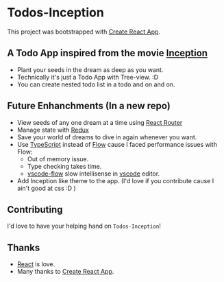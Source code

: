 # Todos-Inception

This project was bootstrapped with [Create React App](https://github.com/facebookincubator/create-react-app).

## A Todo App inspired from the movie [Inception](http://www.imdb.com/title/tt1375666/)

  * Plant your seeds in the dream as deep as you want.
  * Technically it's just a Todo App with Tree-view. :D 
  * You can create nested todo list in a todo and on and on.

## Future Enhanchments (In a new repo)

  * View seeds of any one dream at a time using [React Router](https://github.com/ReactTraining/react-router)
  * Manage state with [Redux](https://github.com/reactjs/redux)
  * Save your world of dreams to dive in again whenever you want.
  * Use [TypeScript](https://github.com/Microsoft/TypeScript) instead of [Flow](https://github.com/facebook/flow) cause I faced performance issues with Flow:
    * Out of memory issue.
    * Type checking takes time.
    * [vscode-flow](https://github.com/flowtype/flow-for-vscode) slow intellisense in [vscode](https://github.com/Microsoft/vscode) editor.
  * Add Inception like theme to the app. (I'd love if you contribute cause I ain't good at css :D )

## Contributing

  I'd love to have your helping hand on `Todos-Inception`!

## Thanks

* [React](https://github.com/facebook/react) is love.
* Many thanks to [Create React App](https://github.com/facebookincubator/create-react-app).